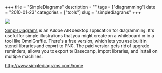 +++
title = "SimpleDiagrams"
description = ""
tags = ["diagramming"]
date = "2010-01-23"
categories = ["tools"]
slug = "simplediagrams"
+++


<div class="tool-screenshot mb1"><a href="http://www.simplediagrams.com/home"><img id="bluga-thumbnail-2739" class="bluga-thumbnail custom" src="/media/bluga/
wt523007014be88_custom.jpg"/></a></div><p><a href="http://www.simplediagrams.com/home">SimpleDiagrams</a> is an Adobe AIR desktop application for diagramming. It's useful for simple illustrations that you might create on a whiteboard or in a tool like OmniGraffle. There's a free version, which lets you use built in stencil libraries and export to PNG. The paid version gets rid of upgrade reminders, allows you to export to Basecamp, import libraries, and install on multiple machines.</p>

  
<p><a href="http://www.simplediagrams.com/home">http://www.simplediagrams.com/home</a></p>
      
